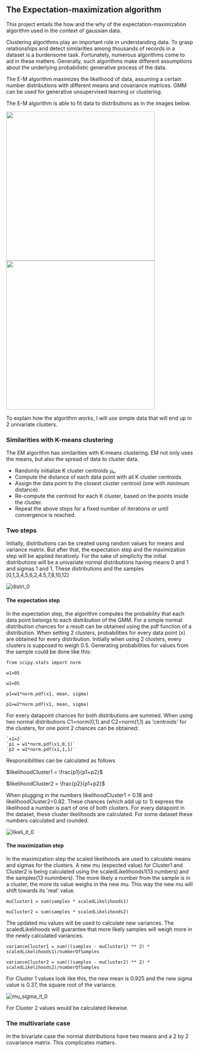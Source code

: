 ## The Expectation-maximization algorithm

This project entails the how and the why of the expectation-maximization algorithm used in the context of gaussian data. 

Clustering algorithms play an important role in understanding data. To grasp relationships and detect similarities among thousands of records in a dataset is a burdensome task. Fortunately, numerous algorithms come to aid in these matters. Generally, such algorithms make different assumptions about the underlying probabilistic generative process of the data.

The E-M algorithm maximizes the likelihood of data, assuming a certain number distributions with different means and covariance matrices. GMM can be used for generative unsupervised learning or clustering. 

The E-M algorithm is able to fit data to distributions as in the images below.

<img src="https://github.com/user-attachments/assets/3010d96f-9ee0-4398-9ebb-26a3d68ed8de" width="400" >

<img src="https://github.com/user-attachments/assets/9e977c85-7298-4b2c-9d18-c6e4433eba92" width="400" >

To explain how the algorithm works, I will use simple data that will end up in 2 univariate clusters.

### Similarities with  K-means clustering

The EM algorithm has similarities with K-means clustering. EM not only uses the means, but also the spread of data to cluster data.
* Randomly initialize K cluster centroids μₖ.
* Compute the distance of each data point with all K cluster centroids.
* Assign the data point to the closest cluster centroid (one with minimum distance).
* Re-compute the centroid for each K cluster, based on the points inside the cluster.
* Repeat the above steps for a fixed number of iterations or until convergence is reached.

### Two steps
Initially, distributions can be created using random values for means and variance matrix. But after that, the expectation step and the maximization step will be applied iteratively. For the sake of simplicity the initial distributions will be a univariate normal distributions having means 0 and 1 and sigmas 1 and 1. These distributions and the samples [0,1,3,4,5,6,2,4.5,7,8,10,12]

![distri_0](https://github.com/user-attachments/assets/3cd2f931-4070-4606-9b51-35cdaef824e0)


#### The expectation step
In the expectation step, the algorithm computes the probability that each data point belongs to each distribution of the GMM.
For a simple normal distribution chances for a result can be obtained using the pdf function of a distribution. When setting 2 clusters, probabilities for every data point (x) are obtained for every distribution. Initially when using 2 clusters, every clusters is supposed to weigh 0.5. Generating probabilities for values from the sample could be done like this:

  `from scipy.stats import norm`

  `w1=05`

  `w2=05`
  
  `p1=w1*norm.pdf(x1, mean, sigma)`
  
  `p2=w2*norm.pdf(x1, mean, sigma)`

For every datapoint chances for both distributions are summed.
When using two normal distributions C1=norm(0,1) and C2=norm(1,1) as 'centroids' for the clusters, for one point 2 chances can be obtained:

    `x1=2`
    `p1 = w1*norm.pdf(x1,0,1)`
    `p2 = w2*norm.pdf(x1,1,1)`

Responsibilities can be calculated as follows

$likelihoodCluster1 = \frac{p1}{p1+p2}$

$likelihoodCluster2 = \frac{p2}{p1+p2}$

When plugging in the numbers likelihoodCluster1 = 0.18 and likelihoodCluster2=0.82. These chances (which add up to 1) express the likelihood a number is part of one of both clusters. For every datapoint in the dataset, these cluster likelihoods are calculated. For some dataset these numbers calculated and rounded.

![likeli_it_0](https://github.com/user-attachments/assets/8c43dea1-ddf1-43c7-914d-a0cbaf3fd438)

#### The maximization step

In the maximization step the scaled likelihoods are used to calculate means and sigmas for the clusters. A new mu (expected value) for Cluster1 and Cluster2 is being calculated using the scaledLikelihoods1(13 numbers) and the samples(13 nummbers). The more likely a number from the sample is in a cluster, the more its value weighs in the new mu. This way the new mu will shift towards its 'real' value. 

`muCluster1 = sum(samples * scaledLikelihoods1)`

`muCluster2 = sum(samples * scaledLikelihoods2)`

The updated mu values will be used to calculate new variances. The scaledLikelihoods will guarantee that more likely samples will weigh more in the newly calculated variances.

`varianceCluster1 = sum(((samples - muCluster1) ** 2) * scaledLikelihoods1)/numberOfSamples`

`varianceCluster2 = sum(((samples - muCluster2) ** 2) * scaledLikelihoods2)/numberOfSamples`

For Cluster 1 values look like this, the new mean is 0.925 and the new sigma value is 0.37, the square root of the variance.

![mu_sigma_it_0](https://github.com/user-attachments/assets/137557ad-64dd-49c9-a0cc-08dd849fcaf9)

For Cluster 2 values would be calculated likewise.

### The multivariate case

In the bivariate case the normal distributions have two means and a 2 by 2 covariance matrix. This complicates matters.























